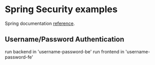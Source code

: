 # Spring Security examples

Spring documentation [reference](https://docs.spring.io/spring-security/reference/servlet/authentication/index.html).

## Username/Password Authentication

run backend in 'username-password-be'
run frontend in 'username-password-fe'